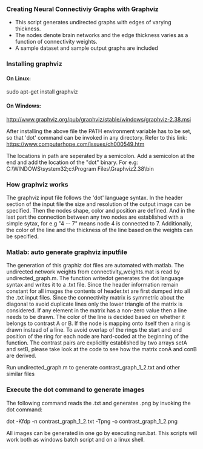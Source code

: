 ### Creating Neural Connectiviy Graphs with Graphviz

- This script generates undirected graphs with edges of varying thickness. 
- The nodes denote brain networks and the edge thickness varies as a function of connectivity weights.
- A sample dataset and sample output graphs are included

### Installing graphviz
#### On Linux:
sudo apt-get install graphviz

#### On Windows:
http://www.graphviz.org/pub/graphviz/stable/windows/graphviz-2.38.msi

After installing the above file the PATH environment variable has to be set, so that 'dot' command can be invoked in any directory. Refer to this link: https://www.computerhope.com/issues/ch000549.htm

The locations in path are seperated by a semicolon. Add a semicolon at the end and add the location of the "dot" binary. For e.g:    C:\WINDOWS\system32;c:\Program Files\Graphviz2.38\bin

### How graphviz works

The graphviz input file follows the 'dot' language syntax. In the header section of the input file the size and resolution of the output image can be specified. Then the nodes shape, color and position are defined. And in the last part the connection between any two nodes are established with a simple sytax, for e.g "4 -- 7" means node 4 is connected to 7. Additionally, the color of the line and the thickness of the line based on the weights can be specified.


### Matlab: auto generate graphviz inputfile

The generation of this graphiz dot files are automated with matlab. The undirected network weights from connectivity_weights.mat is read by undirected_graph.m. The function writedot generates the dot language syntax and writes it to a .txt file. Since the header information remain constant for all images the contents of header.txt are first dumped into all the .txt input files. Since the connectivity matrix is symmetric about the diagonal to avoid duplicate lines only the lower triangle of the matrix is considered. If any element in the matrix has a non-zero value then a line needs to be drawn. The color of the line is decided based on whether it belongs to contrast A or B. If the node is mapping onto itself then a ring is drawn instead of a line. To avoid overlap of the rings the start and end position of the ring for each node are hard-coded at the beginning of the function. The contrast pairs are explicitly established by two arrays setA and setB, please take look at the code to see how the matrix conA and conB are derived.

Run undirected_graph.m to generate contrast_graph_1_2.txt and other similar files

### Execute the dot command to generate images

The following command reads the .txt and generates .png by invoking the dot command:

dot -Kfdp -n contrast_graph_1_2.txt -Tpng -o contrast_graph_1_2.png

All images can be generated in one go by executing run.bat. This scripts will work both as windows batch script and on a linux shell.

